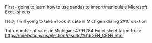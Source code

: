 First - going to learn how to use pandas to import/manipulate Microsoft Excel sheets
	
Next, I will going to take a look at data in Michigan during 2016 election

Total number of votes in Michigan: 4799284
Excel sheet taken from: https://mielections.us/election/results/2016GEN_CENR.html
